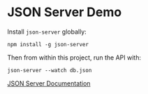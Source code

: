 # JSON Server Demo

Install `json-server` globally:

```
npm install -g json-server
```

Then from within this project, run the API with:

```
json-server --watch db.json
```

[JSON Server Documentation](https://github.com/typicode/json-server)
